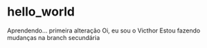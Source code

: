 # hello_world
Aprendendo...
primeira alteração
Oi, eu sou o Victhor
Estou fazendo mudanças na branch secundária